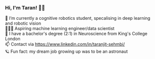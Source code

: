 ### Hi, I'm Taran! 👋🏽

🌱 I’m currently a cognitive robotics student, specalising in deep learning and robotic vision \
👩🏽‍💻 Aspiring machine learning engineer/data scientist \
🧠 I have a bachelor's degree (2:1) in Neuroscience from King's College London \
📫 Contact via https://www.linkedin.com/in/taranjit-sehmbi/ \
🪐 Fun fact: my dream job growing up was to be an astronaut 


